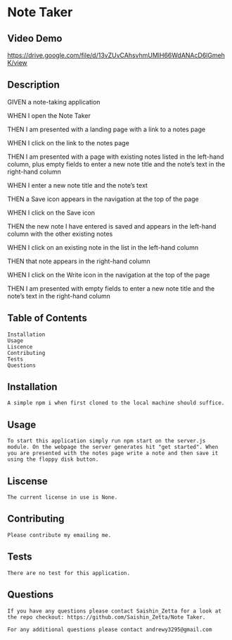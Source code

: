 # Note Taker

## Video Demo

https://drive.google.com/file/d/13vZUvCAhsvhmUMlH66WdANAcD6lGmehK/view

## Description

GIVEN a note-taking application

WHEN I open the Note Taker

THEN I am presented with a landing page with a link to a notes page

WHEN I click on the link to the notes page

THEN I am presented with a page with existing notes listed in the left-hand column, plus empty fields to enter a new note title and the note’s text in the right-hand column

WHEN I enter a new note title and the note’s text

THEN a Save icon appears in the navigation at the top of the page

WHEN I click on the Save icon

THEN the new note I have entered is saved and appears in the left-hand column with the other existing notes

WHEN I click on an existing note in the list in the left-hand column

THEN that note appears in the right-hand column

WHEN I click on the Write icon in the navigation at the top of the page

THEN I am presented with empty fields to enter a new note title and the note’s text in the right-hand column
    
## Table of Contents
    
    Installation
    Usage
    Liscence
    Contributing
    Tests
    Questions

## Installation
    A simple npm i when first cloned to the local machine should suffice.
## Usage
    To start this application simply run npm start on the server.js module. On the webpage the server generates hit "get started". When you are presented with the notes page write a note and then save it using the floppy disk button.
## Liscense
    The current license in use is None.
## Contributing
    Please contribute my emailing me.
## Tests
    There are no test for this application.
## Questions
    If you have any questions please contact Saishin_Zetta for a look at the repo checkout: https://github.com/Saishin_Zetta/Note Taker.
    
    For any additional questions please contact andrewy3295@gmail.com

